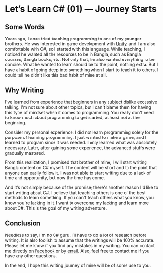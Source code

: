 # Let’s Learn C# (01) — Journey Starts


## Some Words

Years ago, I once tried teaching programming to one of my younger brothers. He was interested in game development with [Unity](https://unity.com/), and I am also comfortable with C#, so I started with this language. While teaching, I noticed he wanted all the resources to be in Bangla, such as Bangla courses, Bangla books, etc. Not only that, he also wanted everything to be concise. What he wanted to learn should be to the point, nothing extra. But I have a habit of going deep into something when I start to teach it to others. I could tell he didn't like this bad habit of mine at all.

## Why Writing

I've learned from experience that beginners in any subject dislike excessive talking. I'm not sure about other topics, but I can't blame them for having this type of mindset when it comes to programming. You really don't need to know much about programming to get started, at least not at the beginning.

Consider my personal experience: I did not learn programming solely for the purpose of learning programming. I just wanted to make a game, and I learned to program since it was needed. I only learned what was absolutely necessary. Later, after gaining some experience, the advanced stuffs were gradually mastered.

From this realization, I promised that brother of mine, I will start writing Bangla content on C# myself. The content will be short and to the point that anyone can easily follow it. I was not able to start writing due to a lack of time and opportunity, but now the time has come.

And it's not simply because of the promise; there's another reason I'd like to start writing about C#. I believe that teaching others is one of the best methods to learn something. If you can't teach others what you know, you know you're lacking in it. I want to overcome my lacking and learn more about C#. This is the goal of my writing adventure.

## Conclusion

Needless to say, I'm no C# guru. I’ll have to do a lot of research before writing. It is also foolish to assume that the writings will be 100% accurate. Please let me know if you find any mistakes in my writing. You can contact me directly on [Facebook](https://facebook.com/showmik1) or by [email](mailto:intisarbnaim@gmail.com). Also, feel free to contact me if you have any other questions.

In the end, I hope this writing journey of mine will be of some use to you.
